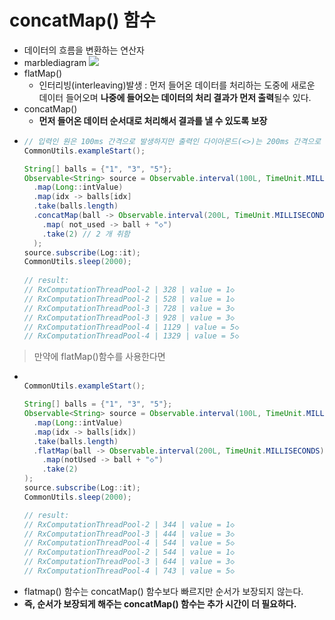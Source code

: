 concatMap() 함수
===
* 데이터의 흐름을 변환하는 연산자
* marblediagram
  ![](img/marblediagram_concatMap.png)
* flatMap()
  * 인터리빙(interleaving)발생 : 먼저 들어온 데이터를 처리하는 도중에 새로운 데이터 들어오며 **나중에 들어오는 데이터의 처리 결과가 먼저 출력**될수 있다.
* concatMap()
  * **먼저 들어온 데이터 순서대로 처리해서 결과를 낼 수 있도록 보장**
* ```java
  // 입력인 원은 100ms 간격으로 발생하지만 출력인 다이아몬드(<>)는 200ms 간격으로 발생하기 떄문에 입력과 출력의 순서가 역전될 수 있지마 이를 concatMap 으로 잡아준다. 
  CommonUtils.exampleStart();
  
  String[] balls = {"1", "3", "5"};
  Observable<String> source = Observable.interval(100L, TimeUnit.MILLISECONDS) // 0.1 초 간격으로 발행하지만
    .map(Long::intValue)
    .map(idx -> balls[idx]
    .take(balls.length)
    .concatMap(ball -> Observable.interval(200L, TimeUnit.MILLISECONDS) // concatMap 으로 0.2 초 간격으로 발행을 두번해야 끝나야 되기 때문에 위 0.1 초는 무시된다.
      .map( not_used -> ball + "◇")
      .take(2) // 2 개 취함
    );
  source.subscribe(Log::it);
  CommonUtils.sleep(2000);
 
  // result:
  // RxComputationThreadPool-2 | 328 | value = 1◇
  // RxComputationThreadPool-2 | 528 | value = 1◇
  // RxComputationThreadPool-3 | 728 | value = 3◇
  // RxComputationThreadPool-3 | 928 | value = 3◇
  // RxComputationThreadPool-4 | 1129 | value = 5◇
  // RxComputationThreadPool-4 | 1329 | value = 5◇
  
> 만약에 flatMap()함수를 사용한다면
* ```java
  
  CommonUtils.exampleStart();
  
  String[] balls = {"1", "3", "5"};
  Observable<String> source = Observable.interval(100L, TimeUnit.MILLISECONDS)
    .map(Long::intValue)
    .map(idx -> balls[idx])
    .take(balls.length)
    .flatMap(ball -> Observable.interval(200L, TimeUnit.MILLISECONDS)
      .map(notUsed -> ball + "◇")
      .take(2)
  );
  source.subscribe(Log::it);
  CommonUtils.sleep(2000);

  // result:
  // RxComputationThreadPool-2 | 344 | value = 1◇
  // RxComputationThreadPool-3 | 444 | value = 3◇
  // RxComputationThreadPool-4 | 544 | value = 5◇
  // RxComputationThreadPool-2 | 544 | value = 1◇
  // RxComputationThreadPool-3 | 644 | value = 3◇
  // RxComputationThreadPool-4 | 743 | value = 5◇
*  flatmap() 함수는 concatMap() 함수보다 빠르지만 순서가 보장되지 않는다.
  * **즉, 순서가 보장되게 해주는 concatMap() 함수는 추가 시간이 더 필요하다.**
